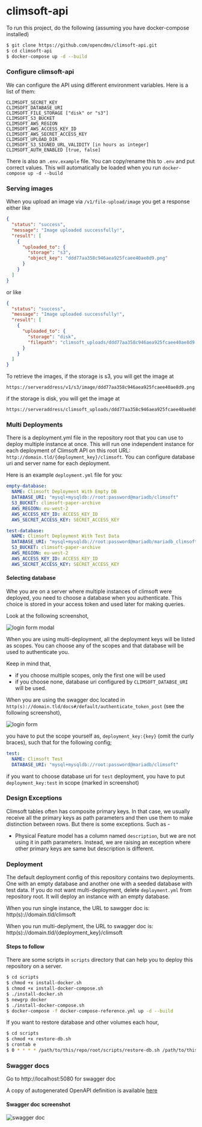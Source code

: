 # climsoft-api

To run this project, do the following (assuming you have docker-compose installed)

```bash
$ git clone https://github.com/opencdms/climsoft-api.git
$ cd climsoft-api
$ docker-compose up -d --build
```

### Configure climsoft-api

We can configure the API using different environment variables. Here is a list of them:

```
CLIMSOFT_SECRET_KEY
CLIMSOFT_DATABASE_URI
CLIMSOFT_FILE_STORAGE ["disk" or "s3"]
CLIMSOFT_S3_BUCKET
CLIMSOFT_AWS_REGION
CLIMSOFT_AWS_ACCESS_KEY_ID
CLIMSOFT_AWS_SECRET_ACCESS_KEY
CLIMSOFT_UPLOAD_DIR
CLIMSOFT_S3_SIGNED_URL_VALIDITY [in hours as integer]
CLIMSOFT_AUTH_ENABLED [true, false]
```
There is also an `.env.example` file. You can copy/rename this to `.env` and put correct
values. This will automatically be loaded when you run `docker-compose up -d --build`


### Serving images

When you upload an image via `/v1/file-upload/image` you get a response either like
```json
{
  "status": "success",
  "message": "Image uploaded successfully!",
  "result": [
    {
      "uploaded_to": {
        "storage": "s3",
        "object_key": "ddd77aa358c946aea925fcaee40ae8d9.png"
      }
    }
  ]
}
```
 or like

```json
{
  "status": "success",
  "message": "Image uploaded successfully!",
  "result": [
    {
      "uploaded_to": {
        "storage": "disk",
        "filepath": "climsoft_uploads/ddd77aa358c946aea925fcaee40ae8d9.png"
      }
    }
  ]
}
```

To retrieve the images, if the storage is s3, you will get the image at 
```
https://serveraddress/v1/s3/image/ddd77aa358c946aea925fcaee40ae8d9.png
```
if the storage is disk, you will get the image at
```
https://serveraddress/climsoft_uploads/ddd77aa358c946aea925fcaee40ae8d9.png
```

### Multi Deployments
There is a deployment.yml file in the repository root that you can use to deploy multiple instance at once. This will 
run one independent instance for each deployment of Climsoft API on this root URL: `http://domain.tld/{deployment_key}/climsoft`.
You can configure database uri and server name for each deployment.

Here is an example `deployment.yml` file for you:

```yaml
empty-database:
  NAME: Climsoft Deployment With Empty DB
  DATABASE_URI: "mysql+mysqldb://root:password@mariadb/climsoft"
  S3_BUCKET: climsoft-paper-archive
  AWS_REGION: eu-west-2
  AWS_ACCESS_KEY_ID: ACCESS_KEY_ID
  AWS_SECRET_ACCESS_KEY: SECRET_ACCESS_KEY

test-database:
  NAME: Climsoft Deployment With Test Data
  DATABASE_URI: "mysql+mysqldb://root:password@mariadb/mariadb_climsoft_test_db_v4"
  S3_BUCKET: climsoft-paper-archive
  AWS_REGION: eu-west-2
  AWS_ACCESS_KEY_ID: ACCESS_KEY_ID
  AWS_SECRET_ACCESS_KEY: SECRET_ACCESS_KEY
```

#### Selecting database
Whe you are on a server where multiple instances of climsoft were deployed, you need to choose a database when you authenticate.
This choice is stored in your access token and used later for making queries.

Look at the following screenshot,

![login form modal](./screenshots/login-form-modal.png)

When you are using multi-deployment, all the deployment keys will be listed as scopes.
You can choose any of the scopes and that database will be used to authenticate you.

Keep in mind that,
- if you choose multiple scopes, only the first one will be used
- if you choose none, database uri configured by `CLIMSOFT_DATABSE_URI` will be used.

When you are using the swagger doc located in `http(s)://domain.tld/docs#/default/authenticate_token_post`
(see the following screenshot),

![login form](./screenshots/login-form.png)

you have to put the scope yourself as, `deployment_key:{key}` (omit the curly braces), such that for the following config;

```yaml
test:
  NAME: Climsoft Test
  DATABASE_URI: "mysql+mysqldb://root:password@mariadb/climsoft"
```
if you want to choose database uri for `test` deployment, you have to put
`deployment_key:test` in scope (marked in screenshot)

### Design Exceptions

Climsoft tables often has composite primary keys. In that case, we usually 
receive all the primary keys as path parameters and then use them to make distinction
between rows. But there is some exceptions. Such as - 

- Physical Feature model has a column named `description`, but we are not using
it in path parameters. Instead, we are raising an exception where other primary keys
are same but description is different.


### Deployment

The default deployment config of this repository contains two deployments. One with an empty database and another one with
a seeded database with test data. If you do not want multi-deployment, delete `deployment.yml` from repository root. It will
deploy an instance with an empty database.

When you run single instance, the URL to sawgger doc is: http(s)://domain.tld/climsoft

When you run multi-deplyment, the URL to swagger doc is: http(s)://domain.tld/{deployment_key}/climsoft


#### Steps to follow

There are some scripts in `scripts` directory that can help you to deploy this
repository on a server.

```bash
$ cd scripts
$ chmod +x install-docker.sh
$ chmod +x install-docker-compose.sh
$ ./install-docker.sh
$ newgrp docker
$ ./install-docker-compose.sh
$ docker-compose -f docker-compose-reference.yml up -d --build
```

If you want to restore database and other volumes each hour,

```bash
$ cd scripts
$ chmod +x restore-db.sh 
$ crontab e
$ 0 * * * * /path/to/this/repo/root/scripts/restore-db.sh /path/to/this/repo/root/docker-compose.reference.yml
```

### Swagger docs
Go to http://localhost:5080 for swagger doc

A copy of autogenerated OpenAPI definition is available [here](swagger/openapi.json) 

#### Swagger doc screenshot

![swagger doc](./swagger/screenshot.png)
